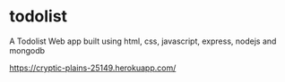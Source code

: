 # todolist
A Todolist Web app built using html, css, javascript, express, nodejs and mongodb 

https://cryptic-plains-25149.herokuapp.com/


